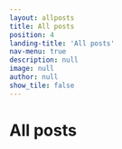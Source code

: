 ```yaml
---
layout: allposts
title: All posts
position: 4
landing-title: 'All posts'
nav-menu: true
description: null
image: null
author: null
show_tile: false
---
```


<h1>All posts</h1>
